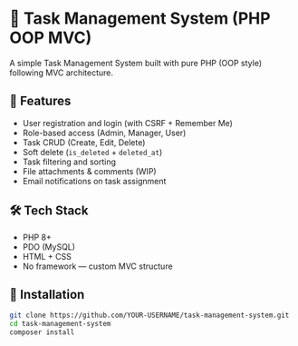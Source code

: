 # 🧱 Task Management System (PHP OOP MVC)

A simple Task Management System built with pure PHP (OOP style) following MVC architecture.

## 🔐 Features
- User registration and login (with CSRF + Remember Me)
- Role-based access (Admin, Manager, User)
- Task CRUD (Create, Edit, Delete)
- Soft delete (`is_deleted` + `deleted_at`)
- Task filtering and sorting
- File attachments & comments (WIP)
- Email notifications on task assignment

## 🛠️ Tech Stack
- PHP 8+
- PDO (MySQL)
- HTML + CSS
- No framework — custom MVC structure

## 🚀 Installation
```bash
git clone https://github.com/YOUR-USERNAME/task-management-system.git
cd task-management-system
composer install

